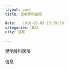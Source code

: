```yaml
--- 
layout: post 
title: 昆明骨科医院

date:   2016-05-03 13:39:56 
categories: 其他  
city: 昆明
  
--- 
```

   
昆明骨科医院

信息

